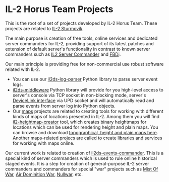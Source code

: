 IL-2 Horus Team Projects
========================

This is the root of a set of projects developed by IL-2 Horus Team. These
projects are related to [IL-2 Sturmovik](http://en.wikipedia.org/wiki/IL-2_Sturmovik_(game)).

The main purpose is creation of free tools, online services and dedicated
server commanders for IL-2, providing support of its latest patches and
extension of default server's functionality in contrast to known server
commanders such as [IL2 Server Commander](http://wiki.sturmovik.de/index.php?title=IL2_Server_Commander_English_Version) and [FBDj](http://sourceforge.net/projects/fbdj/).

Our main principle is providing free for non-commercial use robust software
related with IL-2.

* You can use our [il2ds-log-parser](https://github.com/IL2HorusTeam/il2ds-log-parser)
Python library to parse server event logs.
* [il2ds-middleware](https://github.com/IL2HorusTeam/il2ds-middleware) Python
library will provide for you high-level access to server's console via
TCP socket in non-blocking mode, server's [DeviceLink interface](https://docs.google.com/document/d/1mIAa-sMQhLFyHgDdRpABwFZ9TW0Yxcwr9Lc2jTmTGtI/edit?usp=sharing) via UPD socket and
will automatically read and parse events from server log into Python objects.
* Our [maps](https://github.com/IL2HorusTeam/projects/tree/master/maps)
projects are related to creating tools for working with different kinds of maps
of locations presented in IL-2. Among them you will find [il2-heightmap-creator](https://github.com/IL2HorusTeam/il2-heightmap-creator) tool, which creates binary heightmaps
for locations which can be used for rendering height and plain maps. You
can browse and download [topographical, height and plain maps here](https://copy.com/uKwaDtRBJKix).
Another maps-related projecs are called to create libraries and services for
working with maps online.

Our current work is related to creation of [il2ds-events-commander](https://github.com/IL2HorusTeam/il2ds-events-commander). This is a special kind of server commanders which is used to
rule online historical staged events. It is a step for creation of
general-purpose IL-2 server commanders and commanders for special "war"
projects such as [Mist Of War](http://il2.aviasibir.ru/mow/?lang=en),
[Air Dominition War](http://adw.the-war.org/ru/),
[Nullwar](http://www.nullwar.com/), etc.
